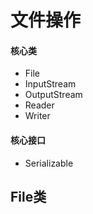 # 文件操作


#### 核心类
- File
- InputStream
- OutputStream
- Reader
- Writer

#### 核心接口
- Serializable




## File类
